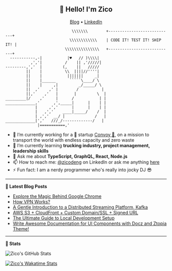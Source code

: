 <h2 align="center">👋 Hello! I'm Zico</h2>

<p align="center">
  <a href="https://zicodeng.medium.com/">Blog</a> •
  <a href="https://www.linkedin.com/in/zico-deng/">LinkedIn</a>
</p>

```
                             \\\\\\\        +----------------------------+
                            \\\\\\\\\\\\    | CODE IT! TEST IT! SHIP IT! |              
                          \\\\\\\\\\\\\\\   +----------------------------+
  -----------,-|           |♥️   // )\\\\| 
           ,','|          /    || ,'/////|
---------,','  |         (,    ||   /////
         ||    |          \\  ||||//''''|
         ||    |           |||||||     _|
         ||    |______      `````\____/ \
         ||    |     ,|         _/_____/ \
         ||  ,'    ,' |        /          |
         ||,'    ,'   |       |         \  |
_________|/    ,'     |      /           | |
_____________,'      ,',_____|      |    | |
             |     ,','      |      |    | |
             |   ,','    ____|_____/    /  |
             | ,','  __/ |             /   |
_____________|','   ///_/-------------/   |
              |===========,'
```

- 🔭 I’m currently working for a 🦄 startup [Convoy 🚚](https://convoy.com/), on a mission to transport the world with endless capacity and zero waste
- 🌱 I’m currently learning **trucking industry, project management, leadership skills**
- 💬 Ask me about **TypeScript, GraphQL, React, Node.js**
- 📫 How to reach me: [@zicodeng](https://www.linkedin.com/in/zico-deng/) on LinkedIn or ask me anything [here](https://github.com/zicodeng/zicodeng/issues)
- ⚡ Fun fact: I am a nerdy programmer who's really into jocky DJ 😎

-------

**📝 Latest Blog Posts**

- [Explore the Magic Behind Google Chrome](https://zicodeng.medium.com/explore-the-magic-behind-google-chrome-c3563dbd2739)
- [How VPN Works?](https://zicodeng.medium.com/how-vpn-works-b7549dcc6ce4)
- [A Gentle Introduction to a Distributed Streaming Platform, Kafka](https://zicodeng.medium.com/a-gentle-introduction-to-a-distributed-streaming-platform-kafka-e2355148dda0)
- [AWS S3 + CloudFront + Custom Domain/SSL + Signed URL](https://zicodeng.medium.com/aws-s3-cloudfront-custom-domain-ssl-signed-url-260a0fac3545)
- [The Ultimate Guide to Local Development Setup](https://zicodeng.medium.com/the-ultimate-guide-to-local-development-setup-fe0bf02b266c)
- [Write Awesome Documentation for UI Components with Docz and Ztopia Theme!](https://zicodeng.medium.com/write-awesome-documentation-for-ui-components-with-docz-and-ztopia-theme-dcc8acb36abb)

-------

**🚀 Stats**

![Zico's GitHub Stats](https://github-readme-stats.vercel.app/api?username=zicodeng&show_icons=true&theme=radical)

[![Zico's Wakatime Stats](https://github-readme-stats.vercel.app/api/wakatime?username=@zicodeng&theme=radical)](https://github.com/anuraghazra/github-readme-stats)

